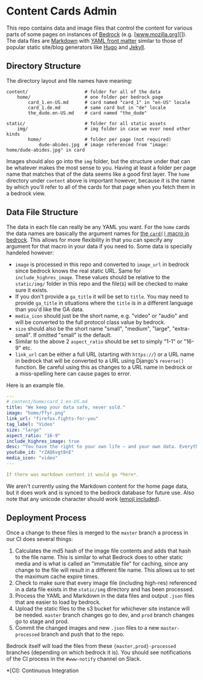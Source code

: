 # Content Cards Admin

This repo contains data and image files that control the content for
various parts of some pages on instances of [Bedrock][] (e.g. [www.mozilla.org][]).
The data files are [Markdown][] with [YAML front matter][yfm] similar to those of 
popular static site/blog generators like [Hugo][] and [Jekyll][].  

## Directory Structure

The directory layout and file names have meaning:

    content/                     # folder for all of the data
        home/                    # one folder per bedrock page
            card_1.en-US.md      # card named "card_1" in "en-US" locale
            card_1.de.md         # same card but in "de" locale
            the_dude.en-US.md    # card named "the_dude"
            
    static/                      # folder for all static assets
        img/                     # img folder in case we ever need other kinds
            home/                # folder per page (not required)
                dude-abides.jpg  # image referenced from "image: home/dude-abides.jpg" in card

Images should also go into the `img` folder, but the structure under that can be whatever
makes the most sense to you. Having at least a folder per page name that matches that of the data
seems like a good first layer. The `home` directory under `content` above is important however,
because it is the name by which you'll refer to all of the cards for that page when you fetch
them in a bedrock view.

## Data File Structure

The data in each file can really be any YAML you want. For the `home` cards the data names are
basically the argument names for [the `card()` macro in bedrock][card macro]. This allows for more
flexibility in that you can specify any argument for that macro in your data if you need to. Some
data is specially handeled however:

* `image` is processed in this repo and converted to `image_url` in bedrock since bedrock
  knows the real static URL. Same for `include_highres_image`. These values should be relative
  to the `static/img/` folder in this repo and the file(s) will be checked to make sure it exists.
* If you don't provide a `ga_title` it will be set to `title`. You may need to provide `ga_title`
  in situations where the `title` is in a different language than you'd like the GA data.
* `media_icon` should just be the short name, e.g. "video" or "audio" and will be converted to the
  full protocol class value by bedrock.
* `size` should also be the short name "small", "medium", "large", "extra-small". If omitted
  "small" is the default.
* Similar to the above 2 `aspect_ratio` should be set to simply "1-1" or "16-9" etc.
* `link_url` can be either a full URL (starting with `https://`) or a URL name in bedrock
  that will be converted to a URL using Django's `reverse()` function. Be careful using this
  as changes to a URL name in bedrock or a miss-spelling here can cause pages to error.

Here is an example file.

```yaml
---
# content/home/card_1.en-US.md
title: "We keep your data safe, never sold."
image: "home/ffyr.png"
link_url: "firefox.fights-for-you"
tag_label: "Video"
size: "large"
aspect_ratio: "16-9"
include_highres_image: true
desc: "You have the right to your own life — and your own data. Everything we make and do fights for you."
youtube_id: "rZAQ6vgt8nE"
media_icon: "video"
---

If there was markdown content it would go *here*.
```

We aren't currently using the Markdown content for the home page data, but it does work and is synced
to the bedrock database for future use. Also note that any unicode character should work ([emoji included][]).

## Deployment Process

Once a change to these files is merged to the `master` branch a process in our CI does several things:

1. Calculates the md5 hash of the image file contents and adds that hash to the file name. This is similar
   to what Bedrock does to other static media and is what is called an "immutable file" for caching, since any
   change to the file will result in a different file name. This allows us to set the maximum cache expire times.
2. Check to make sure that every image file (including high-res) referenced in a data file exists in the `static/img`
   directory and has been processed.
3. Process the YAML and Markdown in the data files and output `.json` files that are easier to load by bedrock.
4. Upload the static files to the s3 bucket for whichever site instance will be needed. `master` branch
   changes go to dev, and `prod` branch changes go to stage and prod.
5. Commit the changed images and new `.json` files to a new `master-processed` branch and push that to the repo.

Bedrock itself will load the files from these `{master,prod}-processed` branches (depending on which bedrock it is).
You should see notifications of the CI process in the `#www-notify` channel on Slack.

[Bedrock]: https://github.com/mozilla/bedrock
[www.mozilla.org]: https://www.mozilla.org/
[Markdown]: https://daringfireball.net/projects/markdown/
[yfm]: https://jekyllrb.com/docs/front-matter/
[Jekyll]: https://jekyllrb.com/
[Hugo]: https://gohugo.io/
[card macro]: https://github.com/mozilla/bedrock/blob/7905b03598a73b1f9bd5e3c3b3589180d6f103c3/bedrock/base/templates/macros-protocol.html#L98
[emoji included]: https://github.com/mozmeao/www-admin/blob/32f20b08cd1c286d952e1c65c09c2ebb950e7678/content/home/card_4.en-US.md

*[CI]: Continuous Integration
